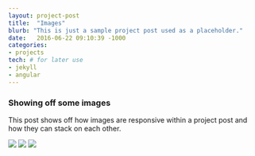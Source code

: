 ```yaml
---
layout: project-post
title:  "Images"
blurb: "This is just a sample project post used as a placeholder."
date:   2016-06-22 09:10:39 -1000
categories:
- projects
tech: # for later use
- jekyll
- angular
---
```


### Showing off some images

This post shows off how images are responsive within a project post and how they
can stack on each other.

![](http://placehold.it/685x342)
![](http://placehold.it/685x342)
![](http://placehold.it/685x342)
